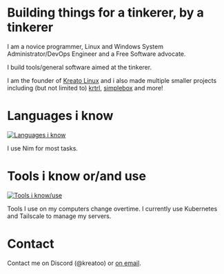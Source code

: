 # Building things for a tinkerer, by a tinkerer
I am a novice programmer, Linux and Windows System Administrator/DevOps Engineer and a Free Software advocate.

I build tools/general software aimed at the tinkerer.

I am the founder of [Kreato Linux](https://linux.kreato.dev) and i also made multiple smaller projects including (but not limited to) [krtrl](https://github.com/krtrl), [simplebox](https://github.com/kreatosuserland/simplebox) and more!

# Languages i know
[![Languages i know](https://skillicons.dev/icons?i=nim,bash,python,md,html,css,sass,lua,powershell,svelte,go)](https://skillicons.dev)

I use Nim for most tasks.

# Tools i know or/and use
[![Tools i know/use](https://skillicons.dev/icons?i=linux,windows,apple,nix,bsd,git,github,neovim,vim,kubernetes,ghactions,terraform,ansible,visualstudio,vscode,stackoverflow,gitlab,cloudflare,docker,discord,azure,gcp,linkedin,heroku,emacs)](https://skillicons.dev)

Tools I use on my computers change overtime. I currently use Kubernetes and Tailscale to manage my servers.

# Contact
Contact me on Discord (@kreatoo) or [on email](mailto:kreato@kreato.dev).
